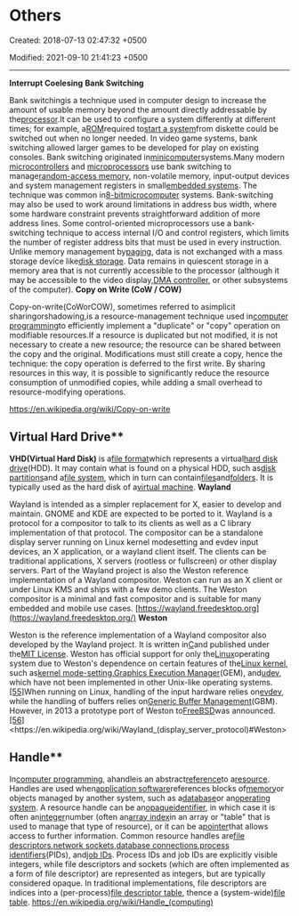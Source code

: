 # Others

Created: 2018-07-13 02:47:32 +0500

Modified: 2021-09-10 21:41:23 +0500

---

**Interrupt Coelesing**
**Bank Switching**

Bank switchingis a technique used in computer design to increase the amount of usable memory beyond the amount directly addressable by the[processor](https://en.wikipedia.org/wiki/Microprocessor).It can be used to configure a system differently at different times; for example, a[ROM](https://en.wikipedia.org/wiki/Read-only_memory)required to[start a system](https://en.wikipedia.org/wiki/Booting)from diskette could be switched out when no longer needed. In video game systems, bank switching allowed larger games to be developed for play on existing consoles.
Bank switching originated in[minicomputer](https://en.wikipedia.org/wiki/Minicomputer)systems.Many modern [microcontrollers](https://en.wikipedia.org/wiki/Microcontroller) and [microprocessors](https://en.wikipedia.org/wiki/Microprocessor) use bank switching to manage[random-access memory](https://en.wikipedia.org/wiki/Random-access_memory), non-volatile memory, input-output devices and system management registers in small[embedded systems](https://en.wikipedia.org/wiki/Embedded_system). The technique was common in[8-bit](https://en.wikipedia.org/wiki/8-bit)[microcomputer](https://en.wikipedia.org/wiki/Microcomputer) systems. Bank-switching may also be used to work around limitations in address bus width, where some hardware constraint prevents straightforward addition of more address lines. Some control-oriented microprocessors use a bank-switching technique to access internal I/O and control registers, which limits the number of register address bits that must be used in every instruction.
Unlike memory management by[paging](https://en.wikipedia.org/wiki/Paging), data is not exchanged with a mass storage device like[disk storage](https://en.wikipedia.org/wiki/Disk_storage). Data remains in quiescent storage in a memory area that is not currently accessible to the processor (although it may be accessible to the video display,[DMA controller](https://en.wikipedia.org/wiki/Direct_memory_access), or other subsystems of the computer).
**Copy on Write (CoW / COW)**

Copy-on-write(CoWorCOW), sometimes referred to asimplicit sharingorshadowing,is a resource-management technique used in[computer programming](https://en.wikipedia.org/wiki/Computer_programming)to efficiently implement a "duplicate" or "copy" operation on modifiable resources.If a resource is duplicated but not modified, it is not necessary to create a new resource; the resource can be shared between the copy and the original. Modifications must still create a copy, hence the technique: the copy operation is deferred to the first write. By sharing resources in this way, it is possible to significantly reduce the resource consumption of unmodified copies, while adding a small overhead to resource-modifying operations.

<https://en.wikipedia.org/wiki/Copy-on-write>

## Virtual Hard Drive**

**VHD(Virtual Hard Disk)** is a[file format](https://en.wikipedia.org/wiki/File_format)which represents a virtual[hard disk drive](https://en.wikipedia.org/wiki/Hard_disk_drive)(HDD). It may contain what is found on a physical HDD, such as[disk partitions](https://en.wikipedia.org/wiki/Disk_partition)and a[file system](https://en.wikipedia.org/wiki/File_system), which in turn can contain[files](https://en.wikipedia.org/wiki/Computer_file)and[folders](https://en.wikipedia.org/wiki/Folder_(computing)). It is typically used as the hard disk of a[virtual machine](https://en.wikipedia.org/wiki/Virtual_machine).
**Wayland**

Wayland is intended as a simpler replacement for X, easier to develop and maintain. GNOME and KDE are expected to be ported to it.
Wayland is a protocol for a compositor to talk to its clients as well as a C library implementation of that protocol. The compositor can be a standalone display server running on Linux kernel modesetting and evdev input devices, an X application, or a wayland client itself. The clients can be traditional applications, X servers (rootless or fullscreen) or other display servers.
Part of the Wayland project is also the Weston reference implementation of a Wayland compositor. Weston can run as an X client or under Linux KMS and ships with a few demo clients. The Weston compositor is a minimal and fast compositor and is suitable for many embedded and mobile use cases.
[https://wayland.freedesktop.org](https://wayland.freedesktop.org/)
**Weston**

Weston is the reference implementation of a Wayland compositor also developed by the Wayland project. It is written in[C](https://en.wikipedia.org/wiki/C_(programming_language))and published under the[MIT License](https://en.wikipedia.org/wiki/MIT_License). Weston has official support for only the[Linux](https://en.wikipedia.org/wiki/Linux)operating system due to Weston's dependence on certain features of the[Linux kernel](https://en.wikipedia.org/wiki/Linux_kernel), such as[kernel mode-setting](https://en.wikipedia.org/wiki/KMS_driver),[Graphics Execution Manager](https://en.wikipedia.org/wiki/Graphics_Execution_Manager)(GEM), and[udev](https://en.wikipedia.org/wiki/Udev), which have not been implemented in other Unix-like operating systems.[[55]](https://en.wikipedia.org/wiki/Wayland_(display_server_protocol)#cite_note-wayland_README-55)When running on Linux, handling of the input hardware relies on[evdev](https://en.wikipedia.org/wiki/Evdev), while the handling of buffers relies on[Generic Buffer Management](https://en.wikipedia.org/wiki/Generic_Buffer_Management)(GBM). However, in 2013 a prototype port of Weston to[FreeBSD](https://en.wikipedia.org/wiki/FreeBSD)was announced.[[56]](https://en.wikipedia.org/wiki/Wayland_(display_server_protocol)#cite_note-Larabel_2013_freebsd-56)
<https://en.wikipedia.org/wiki/Wayland_(display_server_protocol)#Weston>

## Handle**

In[computer programming](https://en.wikipedia.org/wiki/Computer_programming), ahandleis an abstract[reference](https://en.wikipedia.org/wiki/Reference_(computer_science))to a[resource](https://en.wikipedia.org/wiki/System_resource). Handles are used when[application software](https://en.wikipedia.org/wiki/Application_software)references blocks of[memory](https://en.wikipedia.org/wiki/Memory_(computing))or objects managed by another system, such as a[database](https://en.wikipedia.org/wiki/Database)or an[operating system](https://en.wikipedia.org/wiki/Operating_system). A resource handle can be an[opaque](https://en.wikipedia.org/wiki/Opaque_data_type)[identifier](https://en.wikipedia.org/wiki/Identifier), in which case it is often an[integer](https://en.wikipedia.org/wiki/Integer)number (often an[array index](https://en.wikipedia.org/wiki/Array_index)in an array or "table" that is used to manage that type of resource), or it can be a[pointer](https://en.wikipedia.org/wiki/Pointer_(computer_programming))that allows access to further information.
Common resource handles are[file descriptors](https://en.wikipedia.org/wiki/File_descriptor),[network sockets](https://en.wikipedia.org/wiki/Network_socket),[database connections](https://en.wikipedia.org/wiki/Database_connection),[process identifiers](https://en.wikipedia.org/wiki/Process_identifier)(PIDs), and[job IDs](https://en.wikipedia.org/wiki/Job_ID). Process IDs and job IDs are explicitly visible integers, while file descriptors and sockets (which are often implemented as a form of file descriptor) are represented as integers, but are typically considered opaque. In traditional implementations, file descriptors are indices into a (per-process)[file descriptor table](https://en.wikipedia.org/wiki/File_descriptor_table), thence a (system-wide)[file table](https://en.wikipedia.org/wiki/File_table).
<https://en.wikipedia.org/wiki/Handle_(computing)>
